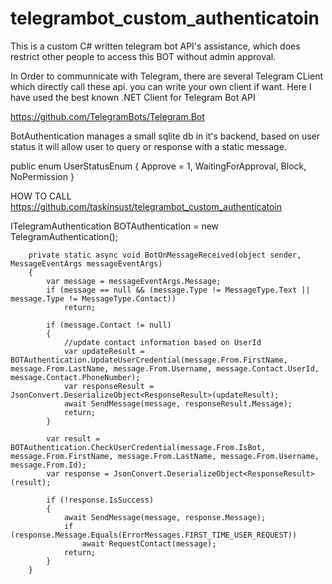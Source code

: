 # telegrambot_custom_authenticatoin
This is a custom C# written telegram bot API's assistance, which does restrict other people to access this BOT without admin approval.

In Order to communnicate with Telegram, there are several Telegram CLient which directly call these api. you can write your own client if want.
Here I have used the best known .NET Client for Telegram Bot API

https://github.com/TelegramBots/Telegram.Bot

BotAuthentication manages a small sqlite db in it's backend, based on user status it will allow user to query or response with a static message.  

 public enum UserStatusEnum
                    {
                        Approve = 1,
                        WaitingForApproval,
                        Block,
                        NoPermission
                    }
               
HOW TO CALL https://github.com/taskinsust/telegrambot_custom_authenticatoin

ITelegramAuthentication BOTAuthentication = new TelegramAuthentication();

        private static async void BotOnMessageReceived(object sender, MessageEventArgs messageEventArgs)
        {
            var message = messageEventArgs.Message;
            if (message == null && (message.Type != MessageType.Text || message.Type != MessageType.Contact))
                return;

            if (message.Contact != null)
            {
                //update contact information based on UserId
                var updateResult = BOTAuthentication.UpdateUserCredential(message.From.FirstName, message.From.LastName, message.From.Username, message.Contact.UserId, message.Contact.PhoneNumber);
                var responseResult = JsonConvert.DeserializeObject<ResponseResult>(updateResult);
                await SendMessage(message, responseResult.Message);
                return;
            }

            var result = BOTAuthentication.CheckUserCredential(message.From.IsBot, message.From.FirstName, message.From.LastName, message.From.Username, message.From.Id);
            var response = JsonConvert.DeserializeObject<ResponseResult>(result);

            if (!response.IsSuccess)
            {
                await SendMessage(message, response.Message);
                if (response.Message.Equals(ErrorMessages.FIRST_TIME_USER_REQUEST))
                    await RequestContact(message);
                return;
            }
        }
